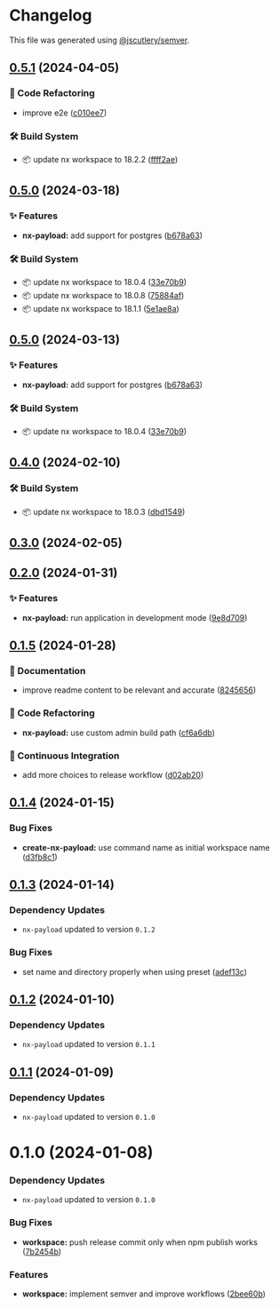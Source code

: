 # Changelog

This file was generated using [@jscutlery/semver](https://github.com/jscutlery/semver).

## [0.5.1](https://github.com/codeware-sthlm/nx-plugins/compare/create-nx-payload-0.5.0...create-nx-payload-0.5.1) (2024-04-05)


### 🧹 Code Refactoring

* improve e2e ([c010ee7](https://github.com/codeware-sthlm/nx-plugins/commit/c010ee70df58343bdd18b1994f39c25c4bcf9d22))


### 🛠️ Build System

* 📦 update nx workspace to 18.2.2 ([ffff2ae](https://github.com/codeware-sthlm/nx-plugins/commit/ffff2ae47bd31f4d80169237809f6c3df16f82e2))

## [0.5.0](https://github.com/codeware-sthlm/nx-plugins/compare/create-nx-payload-0.4.0...create-nx-payload-0.5.0) (2024-03-18)


### ✨ Features

* **nx-payload:** add support for postgres ([b678a63](https://github.com/codeware-sthlm/nx-plugins/commit/b678a6306b28cbbad7a2f334779fe3f8acf69f9e))


### 🛠️ Build System

* 📦 update nx workspace to 18.0.4 ([33e70b9](https://github.com/codeware-sthlm/nx-plugins/commit/33e70b986f0a3b0fadb81113a8b65929093fffcc))
* 📦 update nx workspace to 18.0.8 ([75884af](https://github.com/codeware-sthlm/nx-plugins/commit/75884afd9ad4de6366a15f88cd48122225c2709a))
* 📦 update nx workspace to 18.1.1 ([5e1ae8a](https://github.com/codeware-sthlm/nx-plugins/commit/5e1ae8a5ba91147e09f13d4b37a9e6f5bfa389d5))

## [0.5.0](https://github.com/codeware-sthlm/nx-plugins/compare/create-nx-payload-0.4.0...create-nx-payload-0.5.0) (2024-03-13)


### ✨ Features

* **nx-payload:** add support for postgres ([b678a63](https://github.com/codeware-sthlm/nx-plugins/commit/b678a6306b28cbbad7a2f334779fe3f8acf69f9e))


### 🛠️ Build System

* 📦 update nx workspace to 18.0.4 ([33e70b9](https://github.com/codeware-sthlm/nx-plugins/commit/33e70b986f0a3b0fadb81113a8b65929093fffcc))

## [0.4.0](https://github.com/codeware-sthlm/nx-plugins/compare/create-nx-payload-0.3.0...create-nx-payload-0.4.0) (2024-02-10)


### 🛠️ Build System

* 📦 update nx workspace to 18.0.3 ([dbd1549](https://github.com/codeware-sthlm/nx-plugins/commit/dbd15493d0d41d42a70a32ca193f72ff0ded5b66))

## [0.3.0](https://github.com/codeware-sthlm/nx-plugins/compare/create-nx-payload-0.2.0...create-nx-payload-0.3.0) (2024-02-05)

## [0.2.0](https://github.com/codeware-sthlm/nx-plugins/compare/create-nx-payload-0.1.5...create-nx-payload-0.2.0) (2024-01-31)


### ✨ Features

* **nx-payload:** run application in development mode ([9e8d709](https://github.com/codeware-sthlm/nx-plugins/commit/9e8d709a3908ef2c9360708a256b78ffe36390a6))

## [0.1.5](https://github.com/codeware-sthlm/nx-plugins/compare/create-nx-payload-0.1.4...create-nx-payload-0.1.5) (2024-01-28)


### 📄 Documentation

* improve readme content to be relevant and accurate ([8245656](https://github.com/codeware-sthlm/nx-plugins/commit/82456567ea91963ea1f0a3a9c4aa557498621cec))


### 🧹 Code Refactoring

* **nx-payload:** use custom admin build path ([cf6a6db](https://github.com/codeware-sthlm/nx-plugins/commit/cf6a6db14be164d30855346731c00d4893bf4925))


### 🤖 Continuous Integration

* add more choices to release workflow ([d02ab20](https://github.com/codeware-sthlm/nx-plugins/commit/d02ab208fd38ce47a825ec017739650e7894bbd0))

## [0.1.4](https://github.com/codeware-sthlm/nx-plugins/compare/create-nx-payload-0.1.3...create-nx-payload-0.1.4) (2024-01-15)


### Bug Fixes

* **create-nx-payload:** use command name as initial workspace name ([d3fb8c1](https://github.com/codeware-sthlm/nx-plugins/commit/d3fb8c1d162e554c9324660a697d91cfe1fd2c97))



## [0.1.3](https://github.com/codeware-sthlm/nx-plugins/compare/create-nx-payload-0.1.2...create-nx-payload-0.1.3) (2024-01-14)

### Dependency Updates

* `nx-payload` updated to version `0.1.2`

### Bug Fixes

* set name and directory properly when using preset ([adef13c](https://github.com/codeware-sthlm/nx-plugins/commit/adef13c3e81a32f0ce71ec26950e86b5b6a79abe))



## [0.1.2](https://github.com/codeware-sthlm/nx-plugins/compare/create-nx-payload-0.1.1...create-nx-payload-0.1.2) (2024-01-10)

### Dependency Updates

* `nx-payload` updated to version `0.1.1`


## [0.1.1](https://github.com/codeware-sthlm/nx-plugins/compare/create-nx-payload-0.1.0...create-nx-payload-0.1.1) (2024-01-09)

### Dependency Updates

* `nx-payload` updated to version `0.1.0`


# 0.1.0 (2024-01-08)

### Dependency Updates

* `nx-payload` updated to version `0.1.0`

### Bug Fixes

* **workspace:** push release commit only when npm publish works ([7b2454b](https://github.com/codeware-sthlm/nx-plugins/commit/7b2454b1f5ed7458a060182a47f5d8593d195ed0))


### Features

* **workspace:** implement semver and improve workflows ([2bee60b](https://github.com/codeware-sthlm/nx-plugins/commit/2bee60bfd1e1e03ca83725a76e32a80be13ef7f0))
